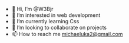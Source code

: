 - 👋 Hi, I’m @W3Bjr
- 👀 I’m interested in web development
- 🌱 I’m currently learning Css
- 💞️ I’m looking to collaborate on projects
- 📫 How to reach me michaeluka2@gmail.com

<!---
W3Bjr/W3Bjr is a ✨ special ✨ repository because its `README.md` (this file) appears on your GitHub profile.
You can click the Preview link to take a look at your changes.
--->
